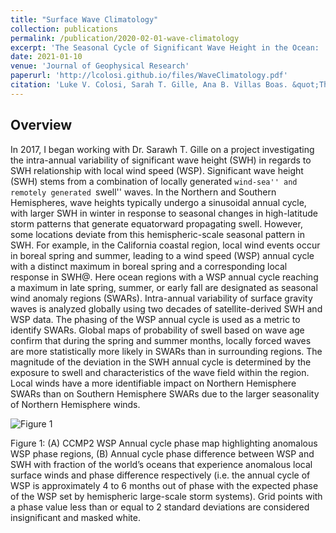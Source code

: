 ```yaml
---
title: "Surface Wave Climatology"
collection: publications
permalink: /publication/2020-02-01-wave-climatology
excerpt: 'The Seasonal Cycle of Significant Wave Height in the Ocean:  Local vs Remote Forcing'
date: 2021-01-10
venue: 'Journal of Geophysical Research'
paperurl: 'http://lcolosi.github.io/files/WaveClimatology.pdf'
citation: 'Luke V. Colosi, Sarah T. Gille, Ana B. Villas Boas. &quot;The Seasonal Cycle of Significant Wave Height in the Ocean:  Local vs Remote Forcing.&quot; <i>Journal of Geophysical Research</i>, in finalizing stage.'
---
```

## Overview

In 2017, I began working with Dr. Sarawh T. Gille on a project investigating the intra-annual variability of significant wave height (SWH) in regards to SWH relationship with local wind speed (WSP). Significant wave height (SWH) stems from a combination of locally generated ``wind-sea'' and remotely generated ``swell'' waves. In the Northern and Southern Hemispheres, wave heights typically undergo a sinusoidal annual cycle, with larger SWH in winter in response to seasonal changes in high-latitude storm patterns that generate equatorward propagating swell.  However, some locations deviate from this hemispheric-scale seasonal pattern in SWH. For example, in the California coastal region, local wind events occur in boreal spring and summer, leading to a wind speed (WSP) annual cycle with a distinct maximum in boreal spring and a corresponding local response in SWH\@. Here ocean regions with a WSP annual cycle reaching a maximum in late spring, summer, or early fall are designated as seasonal wind anomaly regions (SWARs). Intra-annual variability of surface gravity waves is analyzed globally using two decades of satellite-derived SWH and WSP data. The phasing of the WSP annual cycle is used as a metric to identify SWARs. Global maps of probability of swell based on wave age confirm that during the spring and summer months, locally forced waves are more statistically more likely in SWARs than in surrounding regions. The magnitude of the deviation in the SWH annual cycle is determined by the exposure to swell and characteristics of the wave field within the region. Local winds have a more identifiable impact on Northern Hemisphere SWARs than on Southern Hemisphere SWARs due to the larger seasonality of Northern Hemisphere winds.

![Figure 1](https://lcolosi.github.io/files/anom_wsp_phase_swh_wsp_diff_sn5_ulsf.png "Figure 1: (A) CCMP2 WSP Annual cycle phase map highlighting anomalous WSP phaseregions, (B) Annual cycle phase difference between WSP and SWH with fraction of the world’soceans that experience anomalous local surface winds and phase difference respectively (i.e. the annual cycle of WSP is approximately 4 to 6 months out of phase with the expected phase of the WSP set by hemispheric large-scale storm systems).")

Figure 1: (A) CCMP2 WSP Annual cycle phase map highlighting anomalous WSP phase regions, (B) Annual cycle phase difference between WSP and SWH with fraction of the world’s oceans that experience anomalous local surface winds and phase difference respectively (i.e. the annual cycle of WSP is approximately 4 to 6 months out of phase with the expected phase of the WSP set by hemispheric large-scale storm systems). Grid points with a phase value less than or equal to 2 standard deviations are considered insignificant and masked white.  

